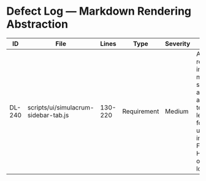# Defect Log — Markdown Rendering Abstraction

| ID | File | Lines | Type | Severity | Cause | Fix | Owner/Reviewer | Status | Notes |
|----|------|-------|------|----------|-------|-----|----------------|--------|-------|
| DL-240 | scripts/ui/simulacrum-sidebar-tab.js | 130-220 | Requirement | Medium | AI responses include markdown syntax but are stored as plain text, leaving formatting unrendered in Foundry's HTML-only chat log. | Introduce a markdown renderer utility leveraging Foundry's Showdown config and route AI output through it prior to enrichment. | Assistant | Closed | Markdown renderer converts AI output before `TextEditor.enrichHTML`, validated via unit and integration tests. |
